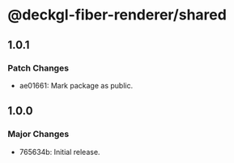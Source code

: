# @deckgl-fiber-renderer/shared

## 1.0.1

### Patch Changes

- ae01661: Mark package as public.

## 1.0.0

### Major Changes

- 765634b: Initial release.

